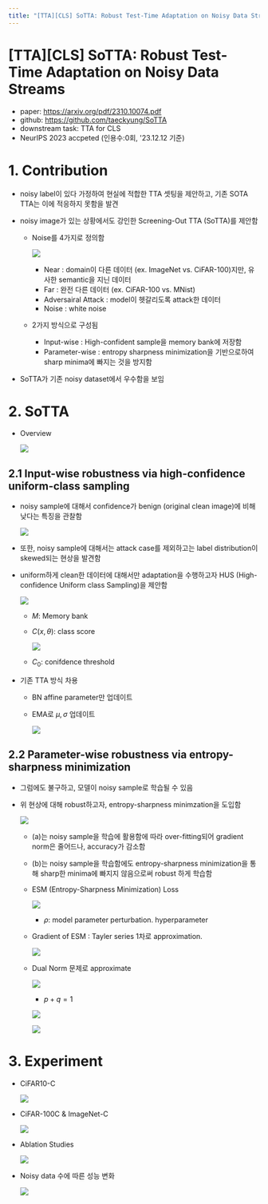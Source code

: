 ```yaml
---
title: "[TTA][CLS] SoTTA: Robust Test-Time Adaptation on Noisy Data Streams"
---
```

# [TTA][CLS] SoTTA: Robust Test-Time Adaptation on Noisy Data Streams

- paper: https://arxiv.org/pdf/2310.10074.pdf
- github: https://github.com/taeckyung/SoTTA
- downstream task: TTA for CLS
- NeurIPS 2023 accpeted (인용수:0회, '23.12.12 기준)

# 1. Contribution

- noisy label이 있다 가정하여 현실에 적합한 TTA 셋팅을 제안하고, 기존 SOTA TTA는 이에 적응하지 못함을 발견

- noisy image가 있는 상황에서도 강인한 Screening-Out TTA (SoTTA)를 제안함

  - Noise를 4가지로 정의함

    ![](../images/2023-12-12/image-20231212174542680.png)

    - Near : domain이 다른 데이터 (ex. ImageNet vs. CiFAR-100)지만, 유사한 semantic을 지닌 데이터
    - Far : 완전 다른 데이터 (ex. CiFAR-100 vs. MNist)
    - Adversairal Attack : model이 헷갈리도록 attack한 데이터
    - Noise : white noise

  - 2가지 방식으로 구성됨

    - Input-wise : High-confident sample을 memory bank에 저장함 
    - Parameter-wise : entropy sharpness minimization을 기반으로하여 sharp minima에 빠지는 것을 방지함

- SoTTA가 기존 noisy dataset에서 우수함을 보임

# 2. SoTTA

- Overview

  ![](../images/2023-12-12/image-20231212174734695.png)

## 2.1 Input-wise robustness via high-confidence uniform-class sampling

- noisy sample에 대해서 confidence가 benign (original clean image)에 비해 낮다는 특징을 관찰함

  ![](../images/2023-12-12/image-20231212175034266.png)

- 또한, noisy sample에 대해서는 attack case를 제외하고는 label distribution이 skewed되는 현상을 발견함

- uniform하게 clean한 데이터에 대해서만 adaptation을 수행하고자 HUS (High-confidence Uniform class Sampling)을 제안함

  ![](../images/2023-12-12/image-20231212175336279.png)

  - $M$: Memory bank

  - $C(x, \theta)$: class score

    ![](../images/2023-12-12/image-20231212175418829.png)

  - $C_0$: conifdence threshold

- 기존 TTA 방식 차용

  - BN affine parameter만 업데이트

  - EMA로 $\mu, \sigma$ 업데이트

    ![](../images/2023-12-12/image-20231212175609055.png)

## 2.2 Parameter-wise robustness via entropy-sharpness minimization

- 그럼에도 불구하고, 모델이 noisy sample로 학습될 수 있음

- 위 현상에 대해 robust하고자, entropy-sharpness minimzation을 도입함

  ![](../images/2023-12-12/image-20231212175817505.png)

  - (a)는 noisy sample을 학습에 활용함에 따라 over-fitting되어 gradient norm은 줄어드나, accuracy가 감소함

  - (b)는 noisy sample을 학습함에도 entropy-sharpness minimization을 통해 sharp한 minima에 빠지지 않음으로써 robust 하게 학습함

  - ESM (Entropy-Sharpness Minimization) Loss

    ![](../images/2023-12-12/image-20231212175959806.png)

    - $\rho$: model parameter perturbation. hyperparameter

  - Gradient of ESM : Tayler series 1차로 approximation.

    ![](../images/2023-12-12/image-20231212180126706.png)

  - Dual Norm 문제로 approximate

    ![](../images/2023-12-12/image-20231212180210986.png)

    - $p+q=1$

    ![](../images/2023-12-12/image-20231212180249092.png)

    ![](../images/2023-12-12/image-20231212180303044.png)

# 3. Experiment

- CiFAR10-C

  ![](../images/2023-12-12/image-20231212180351766.png)

- CiFAR-100C & ImageNet-C

  ![](../images/2023-12-12/image-20231212180425456.png)

- Ablation Studies

  ![](../images/2023-12-12/image-20231212180448472.png)

- Noisy data 수에 따른 성능 변화

  ![](../images/2023-12-12/image-20231212180511178.png)
